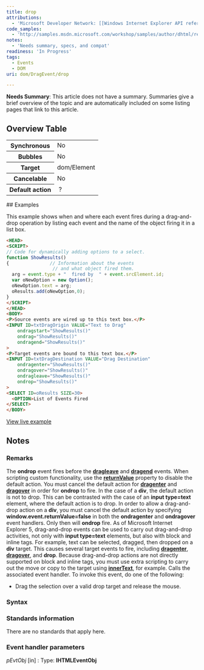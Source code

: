 ```yaml
---
title: drop
attributions:
  - 'Microsoft Developer Network: [[Windows Internet Explorer API reference](http://msdn.microsoft.com/en-us/library/ie/hh828809%28v=vs.85%29.aspx) Article]'
code_samples:
  - 'http://samples.msdn.microsoft.com/workshop/samples/author/dhtml/refs/DragDropEventsEX.htm'
notes:
  - 'Needs summary, specs, and compat'
readiness: 'In Progress'
tags:
  - Events
  - DOM
uri: dom/DragEvent/drop

---
```

**Needs Summary**: This article does not have a summary. Summaries give a brief overview of the topic and are automatically included on some listing pages that link to this article.

## <span>Overview Table</span>

<table class="wikitable">
<tr>
<th>
Synchronous

</th>
<td>
No

</td>
</tr>
<tr>
<th>
Bubbles

</th>
<td>
No

</td>
</tr>
<tr>
<th>
Target

</th>
<td>
dom/Element

</td>
</tr>
<tr>
<th>
Cancelable

</th>
<td>
No

</td>
</tr>
<tr>
<th>
Default action

</th>
<td>
 ?

</td>
</tr>
</table>
## <span>Examples</span>

This example shows when and where each event fires during a drag-and-drop operation by listing each event and the name of the object firing it in a list box.

``` html
<HEAD>
<SCRIPT>
// Code for dynamically adding options to a select.
function ShowResults()
{               // Information about the events
                 // and what object fired them.
  arg = event.type + "  fired by  " + event.srcElement.id;
  var oNewOption = new Option();
  oNewOption.text = arg;
  oResults.add(oNewOption,0);
}
</SCRIPT>
</HEAD>
<BODY>
<P>Source events are wired up to this text box.</P>
<INPUT ID=txtDragOrigin VALUE="Text to Drag"
    ondragstart="ShowResults()"
    ondrag="ShowResults()"
    ondragend="ShowResults()"
>
<P>Target events are bound to this text box.</P>
<INPUT ID=txtDragDestination VALUE="Drag Destination"
    ondragenter="ShowResults()"
    ondragover="ShowResults()"
    ondragleave="ShowResults()"
    ondrop="ShowResults()"
>
<SELECT ID=oResults SIZE=30>
  <OPTION>List of Events Fired
</SELECT>
</BODY>
```

[View live example](http://samples.msdn.microsoft.com/workshop/samples/author/dhtml/refs/DragDropEventsEX.htm)

## <span>Notes</span>

### <span>Remarks</span>

The **ondrop** event fires before the [**dragleave**](/dom/DragEvent/dragleave) and [**dragend**](/dom/DragEvent/dragend) events. When scripting custom functionality, use the [**returnValue**](/dom/BeforeUnloadEvent/returnValue) property to disable the default action. You must cancel the default action for [**dragenter**](/dom/DragEvent/dragenter) and [**dragover**](/dom/DragEvent/dragover) in order for **ondrop** to fire. In the case of a **div**, the default action is not to drop. This can be contrasted with the case of an **input type=text** element, where the default action is to drop. In order to allow a drag-and-drop action on a **div**, you must cancel the default action by specifying **window.event.returnValue=false** in both the **ondragenter** and **ondragover** event handlers. Only then will **ondrop** fire. As of Microsoft Internet Explorer 5, drag-and-drop events can be used to carry out drag-and-drop activities, not only with **input type=text** elements, but also with block and inline tags. For example, text can be selected, dragged, then dropped on a **div** target. This causes several target events to fire, including [**dragenter**](/dom/DragEvent/dragenter), [**dragover**](/dom/DragEvent/dragover), and **drop**. Because drag-and-drop actions are not directly supported on block and inline tags, you must use extra scripting to carry out the move or copy to the target using [**innerText**](/dom/HTMLElement/innerText), for example. Calls the associated event handler. To invoke this event, do one of the following:

-   Drag the selection over a valid drop target and release the mouse.

### <span>Syntax</span>

### <span>Standards information</span>

There are no standards that apply here.

### <span>Event handler parameters</span>

*pEvtObj* [in]
:   Type: ****IHTMLEventObj****
